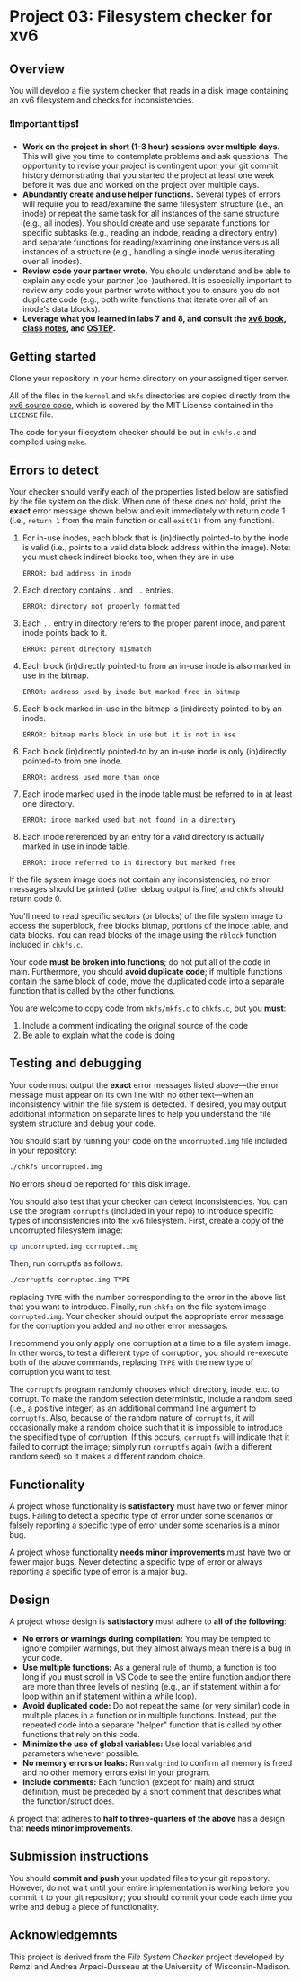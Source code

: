 # Project 03: Filesystem checker for xv6

## Overview
You will develop a file system checker that reads in a disk image containing an xv6 filesystem and checks for inconsistencies.

### ❗Important tips❗
* **Work on the project in short (1-3 hour) sessions over multiple days.** This will give you time to contemplate problems and ask questions. The opportunity to revise your project is contingent upon your git commit history demonstrating that you started the project at least one week before it was due and worked on the project over multiple days.
* **Abundantly create and use helper functions.** Several types of errors will require you to read/examine the same filesystem structure (i.e., an inode) or repeat the same task for all instances of the same structure (e.g., all inodes). You should create and use separate functions for specific subtasks (e.g., reading an indode, reading a directory entry) and separate functions for reading/examining one instance versus all instances of a structure (e.g., handling a single inode verus iterating over all inodes). 
* **Review code your partner wrote.** You should understand and be able to explain any code your partner (co-)authored. It is especially important to review any code your partner wrote without you to ensure you do not duplicate code (e.g., both write functions that iterate over all of an inode's data blocks).
* **Leverage what you learned in labs 7 and 8, and consult the [xv6 book](https://pdos.csail.mit.edu/6.1810/2024/xv6/book-riscv-rev4.pdf), [class notes](https://drive.google.com/drive/u/1/folders/1DUV8HfJMPD8Kqi5kHrhllLS2gsCPaCLb), and [OSTEP](https://pages.cs.wisc.edu/~remzi/OSTEP/).**

## Getting started 
Clone your repository in your home directory on your assigned tiger server.

All of the files in the `kernel` and `mkfs` directories are copied directly from the [xv6 source code](https://github.com/colgate-cosc301-spring25/xv6-riscv), which is covered by the MIT License contained in the `LICENSE` file.

The code for your filesystem checker should be put in `chkfs.c` and compiled using `make`.

## Errors to detect
Your checker should verify each of the properties listed below are satisfied by the file system on the disk. When one of these does not hold, print the **exact** error message shown below and exit immediately with return code 1 (i.e., `return 1` from the main function or call `exit(1)` from any function).

1. For in-use inodes, each block that is (in)directly pointed-to by the inode is valid (i.e., points to a valid data block address within the image). Note: you must check indirect blocks too, when they are in use. 
    ```
    ERROR: bad address in inode
    ```
2. Each directory contains `.` and `..` entries. 
    ```
    ERROR: directory not properly formatted
    ```
3. Each `..` entry in directory refers to the proper parent inode, and parent inode points back to it. 
    ```
    ERROR: parent directory mismatch
    ```
4. Each block (in)directly pointed-to from an in-use inode is also marked in use in the bitmap.
    ```
    ERROR: address used by inode but marked free in bitmap
    ```
5. Each block marked in-use in the bitmap is (in)directy pointed-to by an inode. 
    ```
    ERROR: bitmap marks block in use but it is not in use
    ```
6. Each block (in)directly pointed-to by an in-use inode is only (in)directly pointed-to from one inode.
    ```
    ERROR: address used more than once
    ```
7. Each inode marked used in the inode table must be referred to in at least one directory. 
    ```
    ERROR: inode marked used but not found in a directory
    ```
8. Each inode referenced by an entry for a valid directory is actually marked in use in inode table. 
    ```
    ERROR: inode referred to in directory but marked free
    ```

If the file system image does not contain any inconsistencies, no error messages should be printed (other debug output is fine) and `chkfs` should return code 0.

You'll need to read specific sectors (or blocks) of the file system image to access the superblock, free blocks bitmap, portions of the inode table, and data blocks. You can read blocks of the image using the `rblock` function included in `chkfs.c`.

Your code **must be broken into functions**; do not put all of the code in main. Furthermore, you should **avoid duplicate code**; if multiple functions contain the same block of code, move the duplicated code into a separate function that is called by the other functions.

You are welcome to copy code from `mkfs/mkfs.c` to `chkfs.c`, but you **must**:
1. Include a comment indicating the original source of the code
2. Be able to explain what the code is doing

## Testing and debugging
Your code must output the **exact** error messages listed above—the error message must appear on its own line with no other text—when an inconsistency within the file system is detected. If desired, you may output additional information on separate lines to help you understand the file system structure and debug your code.

You should start by running your code on the `uncorrupted.img` file included in your repository:
```bash
./chkfs uncorrupted.img
```
No errors should be reported for this disk image.

You should also test that your checker can detect inconsistencies. You can use the program `corruptfs` (included in your repo) to introduce specific types of inconsistencies into the `xv6` filesystem. First, create a copy of the uncorrupted filesystem image:
```bash
cp uncorrupted.img corrupted.img
```
Then, run corruptfs as follows:
```bash
./corruptfs corrupted.img TYPE
```
replacing `TYPE` with the number corresponding to the error in the above list that you want to introduce. Finally, run `chkfs` on the file system image `corrupted.img`. Your checker should output the appropriate error message for the corruption you added and no other error messages.

I recommend you only apply one corruption at a time to a file system image. In other words, to test a different type of corruption, you should re-execute both of the above commands, replacing `TYPE` with the new type of corruption you want to test.

The `corruptfs` program randomly chooses which directory, inode, etc. to corrupt. To make the random selection deterministic, include a random seed (i.e., a positive integer) as an additional command line argument to `corruptfs`. Also, because of the random nature of `corruptfs`, it will occasionally make a random choice such that it is impossible to introduce the specified type of corruption. If this occurs, `corruptfs` will indicate that it failed to corrupt the image; simply run `corruptfs` again (with a different random seed) so it makes a different random choice.

## Functionality
A project whose functionality is **satisfactory** must have two or fewer minor bugs. Failing to detect a specific type of error under some scenarios or falsely reporting a specific type of error under some scenarios is a minor bug.

A project whose functionality **needs minor improvements** must have two or fewer major bugs. Never detecting a specific type of error or always reporting a specific type of error is a major bug.

## Design

A project whose design is **satisfactory** must adhere to **all of the following**:
* **No errors or warnings during compilation:** You may be tempted to ignore compiler warnings, but they almost always mean there is a bug in your code.
* **Use multiple functions:** As a general rule of thumb, a function is too long if you must scroll in VS Code to see the entire function and/or there are more than three levels of nesting (e.g., an if statement within a for loop within an if statement within a while loop).
* **Avoid duplicated code:** Do not repeat the same (or very similar) code in multiple places in a function or in multiple functions. Instead, put the repeated code into a separate "helper" function that is called by other functions that rely on this code.
* **Minimize the use of global variables:** Use local variables and parameters whenever possible.
* **No memory errors or leaks:** Run `valgrind` to confirm all memory is freed and no other memory errors exist in your program.
* **Include comments:** Each function (except for main) and struct definition, must be preceded by a short comment that describes what the function/struct does.

A project that adheres to **half to three-quarters of the above** has a design that **needs minor improvements**.

## Submission instructions
You should **commit and push** your updated files to your git repository. However, do not wait until your entire implementation is working before you commit it to your git repository; you should commit your code each time you write and debug a piece of functionality. 

## Acknowledgemnts
This project is derived from the _File System Checker_ project developed by Remzi and Andrea Arpaci-Dusseau at the University of Wisconsin-Madison.